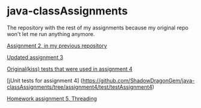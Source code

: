 # java-classAssignments
The repository with the rest of my assignments because my original repo won't let me run anything anymore.

[Assignment 2, in my previous repository](https://github.com/ShadowDragonGem/java-hello/tree/collectionsHomework/src)

[Updated assignment 3](https://github.com/ShadowDragonGem/java-classAssignments/tree/assignment2-3_revisions/src/assignment2_3)

[Original(kiss) tests that were used in assignment 4](https://github.com/ShadowDragonGem/java-classAssignments/tree/assignment4/src/assignment4)

[jUnit tests for assignment 4] (https://github.com/ShadowDragonGem/java-classAssignments/tree/assignment4/test/testAssignment4) 

[Homework assignment 5, Threading](https://github.com/ShadowDragonGem/java-classAssignments/tree/assignment5/src/Assignment5)

